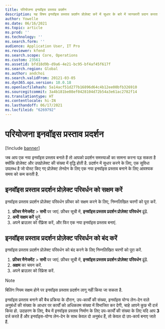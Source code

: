 ```yaml
---
title: परियोजना इनवॉइस प्रस्ताव प्रदर्शन
description: यह विषय इनवॉइस प्रस्ताव प्रदर्शन प्रोज़ेक्ट करें में सुधार के बारे में जानकारी प्रदान करता है.
author: Yowelle
ms.date: 06/16/2021
ms.topic: article
ms.prod: ''
ms.technology: ''
ms.search.form: ''
audience: Application User, IT Pro
ms.reviewer: kfend
ms.search.scope: Core, Operations
ms.custom: 23561
ms.assetid: bfd18d9b-d9a6-4e21-bc95-bf4af45f617f
ms.search.region: Global
ms.author: andchoi
ms.search.validFrom: 20121-03-05
ms.dyn365.ops.version: 10.0.18
ms.openlocfilehash: 5a14acf51d277b16896d64c4b12ee00bfb326910
ms.sourcegitcommit: 3a4b181be08ef0428104d72b54a3e61ac2782f14
ms.translationtype: HT
ms.contentlocale: hi-IN
ms.lasthandoff: 06/17/2021
ms.locfileid: "6269792"
---
```

# <a name="project-invoice-proposal-performance"></a>परियोजना इनवॉइस प्रस्ताव प्रदर्शन

[!include [banner](../includes/banner.md)]

जब आप एक नया इनवॉइस प्रस्ताव बनाते हैं तो आपको प्रदर्शन समस्याओं का सामना करना पड़ सकता है क्योंकि प्रोज़ेक्ट और उपप्रोज़ेक्ट की संख्या में वृद्धि होती है. प्रदर्शन में सुधार करने के लिए, एक सुविधा उपलब्ध है जो पोस्ट किए गए प्रोज़ेक्ट लेनदेन के लिए एक नया इनवॉइस प्रस्ताव बनाने के लिए आवश्यक समय को कम करती है.

## <a name="enable-project-invoice-proposal-performance-enhancement"></a>इनवॉइस प्रस्ताव प्रदर्शन प्रोज़ेक्ट परिवर्धन को सक्षम करें
इनवॉइस प्रस्ताव प्रदर्शन प्रोज़ेक्ट परिवर्धन फ़ीचर को सक्षम करने के लिए, निम्नलिखित चरणों को पूरा करें.

1.  **फ़ीचर मैनेजमेंट** > **सभी** पर जाएं. फ़ीचर सूची में, **इनवॉइस प्रस्ताव प्रदर्शन प्रोज़ेक्ट परिवर्धन** ढूंढें.
2.  **अभी सक्षम करें** चुनें.
3.  अपने ब्राउज़र को रीफ़्रेश करें, और फिर एक नया इनवॉइस प्रस्ताव बनाएं.

## <a name="turn-off-project-invoice-proposal-performance-enhancement"></a>इनवॉइस प्रस्ताव प्रदर्शन प्रोज़ेक्ट परिवर्धन को बंद करें
इनवॉइस प्रस्ताव प्रदर्शन प्रोज़ेक्ट परिवर्धन को बंद करने के लिए निम्नलिखित चरणों को पूरा करें.

1.  **फ़ीचर मैनेजमेंट** > **सभी** पर जाएं. फ़ीचर सूची में, **इनवॉइस प्रस्ताव प्रदर्शन प्रोज़ेक्ट परिवर्धन** ढूंढें.
2.  **अक्षम** का चयन करें.
3.  अपने ब्राउज़र को रिफ्रेश करें.

> [!NOTE]
> बिलिंग नियम सक्षम होने पर इनवॉइस प्रस्ताव प्रदर्शन लागू नहीं किया जा सकता है.
> 
> इनवॉइस प्रस्ताव बनाने की बैच प्रक्रिया के दौरान, उप-कार्यों की संख्या, इनवॉइस योग्य लेन-देन वाले अनुबंधों की संख्या के आधार पर कार्यों को अधिकतम संख्या में विभाजित कर देगी, चाहे आपने कुछ भी दर्ज किया हो. उदाहरण के लिए, बैच में इनवॉइस प्रस्ताव निर्माण के लिए उप-कार्यों की संख्या के लिए यदि आप **3** दर्ज करते हैं और इनवॉइस-योग्य लेन-देन के साथ केवल दो अनुबंध हैं, तो केवल दो उप-कार्य बनाए जाते हैं.
